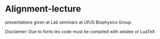 # Alignment-lecture

presentations given at Lab seminars at UPJS Biophysics Group

Disclaimer: Due to fonts tex code must be compiled with xelatex or LuaTeX
